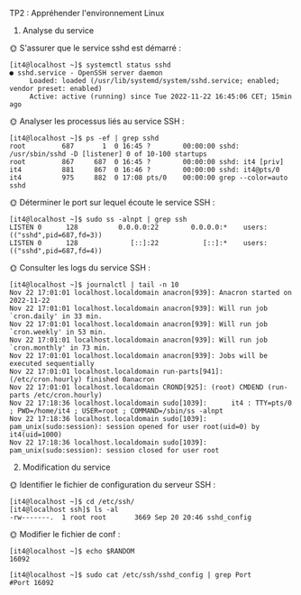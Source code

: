 TP2 : Appréhender l'environnement Linux

1. Analyse du service

🌞 S'assurer que le service sshd est démarré :
```
[it4@localhost ~]$ systemctl status sshd
● sshd.service - OpenSSH server daemon
     Loaded: loaded (/usr/lib/systemd/system/sshd.service; enabled; vendor preset: enabled)
     Active: active (running) since Tue 2022-11-22 16:45:06 CET; 15min ago
```

🌞 Analyser les processus liés au service SSH :
```
[it4@localhost ~]$ ps -ef | grep sshd
root         687       1  0 16:45 ?        00:00:00 sshd: /usr/sbin/sshd -D [listener] 0 of 10-100 startups
root         867     687  0 16:45 ?        00:00:00 sshd: it4 [priv]
it4          881     867  0 16:46 ?        00:00:00 sshd: it4@pts/0
it4          975     882  0 17:08 pts/0    00:00:00 grep --color=auto sshd
```

🌞 Déterminer le port sur lequel écoute le service SSH :
```
[it4@localhost ~]$ sudo ss -alnpt | grep ssh
LISTEN 0      128          0.0.0.0:22        0.0.0.0:*    users:(("sshd",pid=687,fd=3))
LISTEN 0      128             [::]:22           [::]:*    users:(("sshd",pid=687,fd=4))
```

🌞 Consulter les logs du service SSH :
```
[it4@localhost ~]$ journalctl | tail -n 10
Nov 22 17:01:01 localhost.localdomain anacron[939]: Anacron started on 2022-11-22
Nov 22 17:01:01 localhost.localdomain anacron[939]: Will run job `cron.daily' in 33 min.
Nov 22 17:01:01 localhost.localdomain anacron[939]: Will run job `cron.weekly' in 53 min.
Nov 22 17:01:01 localhost.localdomain anacron[939]: Will run job `cron.monthly' in 73 min.
Nov 22 17:01:01 localhost.localdomain anacron[939]: Jobs will be executed sequentially
Nov 22 17:01:01 localhost.localdomain run-parts[941]: (/etc/cron.hourly) finished 0anacron
Nov 22 17:01:01 localhost.localdomain CROND[925]: (root) CMDEND (run-parts /etc/cron.hourly)
Nov 22 17:18:36 localhost.localdomain sudo[1039]:      it4 : TTY=pts/0 ; PWD=/home/it4 ; USER=root ; COMMAND=/sbin/ss -alnpt
Nov 22 17:18:36 localhost.localdomain sudo[1039]: pam_unix(sudo:session): session opened for user root(uid=0) by it4(uid=1000)
Nov 22 17:18:36 localhost.localdomain sudo[1039]: pam_unix(sudo:session): session closed for user root
```

2. Modification du service

🌞 Identifier le fichier de configuration du serveur SSH :
```
[it4@localhost ~]$ cd /etc/ssh/
[it4@localhost ssh]$ ls -al
-rw-------.  1 root root       3669 Sep 20 20:46 sshd_config
```

🌞 Modifier le fichier de conf :
```
[it4@localhost ~]$ echo $RANDOM
16092
```
```
[it4@localhost ~]$ sudo cat /etc/ssh/sshd_config | grep Port
#Port 16092
```
```

```